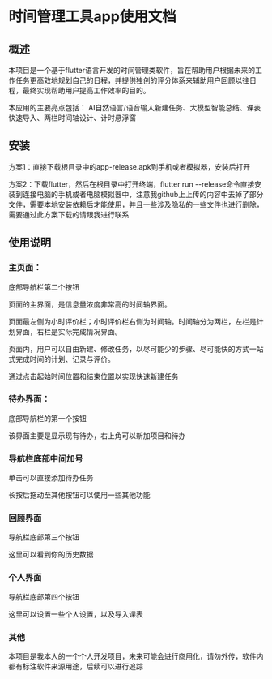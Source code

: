 # 时间管理工具app使用文档

## 概述

本项目是一个基于flutter语言开发的时间管理类软件，旨在帮助用户根据未来的工作任务更高效地规划自己的日程，并提供独创的评分体系来辅助用户回顾以往日程，最终实现帮助用户提高工作效率的目的。

本应用的主要亮点包括：
AI自然语言/语音输入新建任务、大模型智能总结、课表快速导入、两栏时间轴设计、计时悬浮窗

## 安装

方案1：直接下载根目录中的app-release.apk到手机或者模拟器，安装后打开

方案2：下载flutter，然后在根目录中打开终端，flutter run --release命令直接安装到连接电脑的手机或者电脑模拟器中，注意我github上上传的内容中去掉了部分文件，需要本地安装依赖后才能使用，并且一些涉及隐私的一些文件也进行删除，需要通过此方案下载的请跟我进行联系

## 使用说明

### 主页面：

底部导航栏第二个按钮

页面的主界面，是信息量浓度非常高的时间轴界面。

页面最左侧为小时评价栏；小时评价栏右侧为时间轴。时间轴分为两栏，左栏是计划界面，右栏是实际完成情况界面。

页面内，用户可以自由新建、修改任务，以尽可能少的步骤、尽可能快的方式一站式完成时间的计划、记录与评价。

通过点击起始时间位置和结束位置以实现快速新建任务

### 待办界面：

底部导航栏的第一个按钮

该界面主要是显示现有待办，右上角可以新加项目和待办

### 导航栏底部中间加号

单击可以直接添加待办任务

长按后拖动至其他按钮可以使用一些其他功能

### 回顾界面

导航栏底部第三个按钮

这里可以看到你的历史数据

### 个人界面

导航栏底部第四个按钮

这里可以设置一些个人设置，以及导入课表

### 其他

本项目是我本人的一个个人开发项目，未来可能会进行商用化，请勿外传，软件内都有标注软件来源用途，后续可以进行追踪
